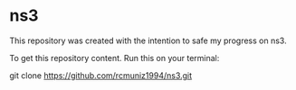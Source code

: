 # ns3
This repository was created with the intention to safe my progress on ns3.

To get this repository content. Run this on your terminal:

git clone https://github.com/rcmuniz1994/ns3.git

